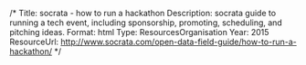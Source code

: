 /*
Title: socrata - how to run a hackathon
Description: socrata guide to running a tech event, including sponsorship, promoting, scheduling, and pitching ideas.
Format: html
Type: ResourcesOrganisation
Year: 2015
ResourceUrl: http://www.socrata.com/open-data-field-guide/how-to-run-a-hackathon/
*/



